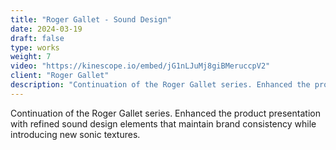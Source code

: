 ```yaml
---
title: "Roger Gallet - Sound Design"
date: 2024-03-19
draft: false
type: works
weight: 7
video: "https://kinescope.io/embed/jG1nLJuMj8giBMeruccpV2"
client: "Roger Gallet"
description: "Continuation of the Roger Gallet series. Enhanced the product presentation with refined sound design elements that maintain brand consistency while introducing new sonic textures."
---
```


Continuation of the Roger Gallet series. Enhanced the product presentation with refined sound design elements that maintain brand consistency while introducing new sonic textures. 